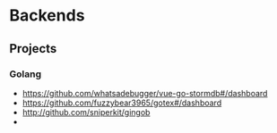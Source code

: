 # Backends

## Projects

### Golang
- https://github.com/whatsadebugger/vue-go-stormdb#/dashboard
- https://github.com/fuzzybear3965/gotex#/dashboard
- http://github.com/sniperkit/gingob
- 